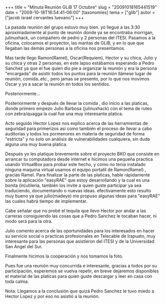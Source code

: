 +++
title = "Minuta Reunión GLiB 17 Octubre"
slug = "20091018165441519"
date = "2009-10-18T16:54:41-06:00"
[taxonomies]
tema = ["glib"]
autor = ["jacob israel cervantes luevano"]
+++

La pasada reunión del grupo estuvo muy bien. yo llegue a las 3:30
aproximadamente al punto de reunión donde ya se encontraba morrigan,
julinuxhack, un compañero de pedro y 2 personas del ITESI. Pasamos a la
oficina, colocamos el proyector, las mantas de GLiB, y en lo que que
llegaban las demás personas a la oficina nos presentamos.

Mas tarde llego Ramon(Ramel), Oscar(Requiem), Hector y su chica, Julio y
su chica y otras 2 personas, en este lapso estábamos esperando a Pedro
Sanchez ya que el fue quien dio pie a organizar la reunión y era la
persona "encargada" de asistir todos los puntos para la reunión llámese
lugar de reunión, comida..etc., pero jamas se presento, por lo que nos
movimos Oscar y yo a sacar la reunión en todos los sentidos.

Posteriormente…

<!-- more -->
Posteriormente y después de llevar la comida , dio inicio a las
platicas, donde primero empezo Julio Barbosa (julinuxhack) con el tema
de ruteo con zebra/quagga la cual fue una muy interesante platica.

Acto seguido Hector Lopez nos explico acerca de las herramientas de
seguridad para primerizos así como también el proceso de llevar a cabo
auditorias y todos los pormenores en materia de seguridad de forma
"estricta" y no solo un análisis de vulnerabilidades cualquiera, sin
duda alguna una muy buena platica.

Después yo les platique brevemente sobre el proyecto BKO que consiste en
arrancar tu computadora desde internet e hicimos una pequeña practica
usando VirtualBox para probar este hecho, y como no tenia instalado
ninguna maquina virtual usamos el equipo portatil de Ramon(Ramel) ,
gracias Ramel. Para finalizar la parte de las platicas, hable
rápidamente sobre la aplicación "easyRAE" que estoy desarrollando y la
cual es una bonita (in)utilería, también los invite a quien guste
participar ya sea traduciendo, documentando o nuevas ideas.
efectivamente esto resulto muy bueno ya que julio(madeye) me propuso
algunas ideas para "easyRAE" las cuales habrá tiempo de implementar.

Cabe señalar que no probé el tequila que llevo Hector por andar a las
carreras consiguiendo las cosas que a Pedro Sanchez le tocaban hacer, ni
modo será para la otra.

Julio comento acerca de las oportunidades para los interesados en hacer
su servicio social o practicas profesionales en Telecable de Irapuato,
muy interesante para las personas que asistieron del ITESI y de la
Universidad San Angel del Sur.

Finalmente hicimos la cooperación y nos tomamos la foto.

Pues fue una reunión muy concurrida e interesante, gracias a todos por
su participación, esperemos se vuelva repetir, en breve dejaremos
disponibles el material de las platicas para quien guste descargar y
leer en casa con toda calma.

Nota: Llegamos a la conclusión que quizá Pedro Sanchez le tuvo miedo a
Hector Lopez y por eso no asistió a la reunión.

